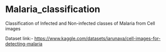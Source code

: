 # Malaria_classification
Classification of Infected and Non-infected classes of Malaria from Cell images

Dataset link:- https://www.kaggle.com/datasets/iarunava/cell-images-for-detecting-malaria
